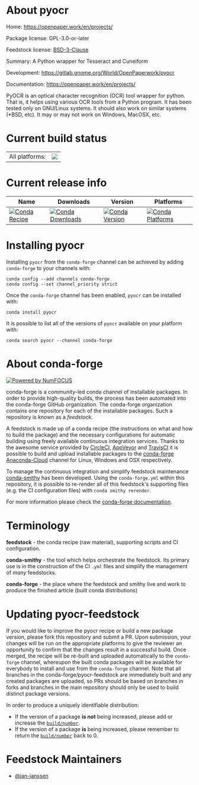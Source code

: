 About pyocr
===========

Home: https://openpaper.work/en/projects/

Package license: GPL-3.0-or-later

Feedstock license: [BSD-3-Clause](https://github.com/conda-forge/pyocr-feedstock/blob/master/LICENSE.txt)

Summary: A Python wrapper for Tesseract and Cuneiform

Development: https://gitlab.gnome.org/World/OpenPaperwork/pyocr

Documentation: https://openpaper.work/en/projects/

PyOCR is an optical character recognition (OCR) tool wrapper
for python. That is, it helps using various OCR tools from a
Python program. It has been tested only on GNU/Linux systems.
It should also work on similar systems (*BSD, etc). It may or
may not work on Windows, MacOSX, etc.


Current build status
====================


<table><tr><td>All platforms:</td>
    <td>
      <a href="https://dev.azure.com/conda-forge/feedstock-builds/_build/latest?definitionId=11545&branchName=master">
        <img src="https://dev.azure.com/conda-forge/feedstock-builds/_apis/build/status/pyocr-feedstock?branchName=master">
      </a>
    </td>
  </tr>
</table>

Current release info
====================

| Name | Downloads | Version | Platforms |
| --- | --- | --- | --- |
| [![Conda Recipe](https://img.shields.io/badge/recipe-pyocr-green.svg)](https://anaconda.org/conda-forge/pyocr) | [![Conda Downloads](https://img.shields.io/conda/dn/conda-forge/pyocr.svg)](https://anaconda.org/conda-forge/pyocr) | [![Conda Version](https://img.shields.io/conda/vn/conda-forge/pyocr.svg)](https://anaconda.org/conda-forge/pyocr) | [![Conda Platforms](https://img.shields.io/conda/pn/conda-forge/pyocr.svg)](https://anaconda.org/conda-forge/pyocr) |

Installing pyocr
================

Installing `pyocr` from the `conda-forge` channel can be achieved by adding `conda-forge` to your channels with:

```
conda config --add channels conda-forge
conda config --set channel_priority strict
```

Once the `conda-forge` channel has been enabled, `pyocr` can be installed with:

```
conda install pyocr
```

It is possible to list all of the versions of `pyocr` available on your platform with:

```
conda search pyocr --channel conda-forge
```


About conda-forge
=================

[![Powered by
NumFOCUS](https://img.shields.io/badge/powered%20by-NumFOCUS-orange.svg?style=flat&colorA=E1523D&colorB=007D8A)](https://numfocus.org)

conda-forge is a community-led conda channel of installable packages.
In order to provide high-quality builds, the process has been automated into the
conda-forge GitHub organization. The conda-forge organization contains one repository
for each of the installable packages. Such a repository is known as a *feedstock*.

A feedstock is made up of a conda recipe (the instructions on what and how to build
the package) and the necessary configurations for automatic building using freely
available continuous integration services. Thanks to the awesome service provided by
[CircleCI](https://circleci.com/), [AppVeyor](https://www.appveyor.com/)
and [TravisCI](https://travis-ci.com/) it is possible to build and upload installable
packages to the [conda-forge](https://anaconda.org/conda-forge)
[Anaconda-Cloud](https://anaconda.org/) channel for Linux, Windows and OSX respectively.

To manage the continuous integration and simplify feedstock maintenance
[conda-smithy](https://github.com/conda-forge/conda-smithy) has been developed.
Using the ``conda-forge.yml`` within this repository, it is possible to re-render all of
this feedstock's supporting files (e.g. the CI configuration files) with ``conda smithy rerender``.

For more information please check the [conda-forge documentation](https://conda-forge.org/docs/).

Terminology
===========

**feedstock** - the conda recipe (raw material), supporting scripts and CI configuration.

**conda-smithy** - the tool which helps orchestrate the feedstock.
                   Its primary use is in the construction of the CI ``.yml`` files
                   and simplify the management of *many* feedstocks.

**conda-forge** - the place where the feedstock and smithy live and work to
                  produce the finished article (built conda distributions)


Updating pyocr-feedstock
========================

If you would like to improve the pyocr recipe or build a new
package version, please fork this repository and submit a PR. Upon submission,
your changes will be run on the appropriate platforms to give the reviewer an
opportunity to confirm that the changes result in a successful build. Once
merged, the recipe will be re-built and uploaded automatically to the
`conda-forge` channel, whereupon the built conda packages will be available for
everybody to install and use from the `conda-forge` channel.
Note that all branches in the conda-forge/pyocr-feedstock are
immediately built and any created packages are uploaded, so PRs should be based
on branches in forks and branches in the main repository should only be used to
build distinct package versions.

In order to produce a uniquely identifiable distribution:
 * If the version of a package **is not** being increased, please add or increase
   the [``build/number``](https://docs.conda.io/projects/conda-build/en/latest/resources/define-metadata.html#build-number-and-string).
 * If the version of a package **is** being increased, please remember to return
   the [``build/number``](https://docs.conda.io/projects/conda-build/en/latest/resources/define-metadata.html#build-number-and-string)
   back to 0.

Feedstock Maintainers
=====================

* [@jan-janssen](https://github.com/jan-janssen/)

